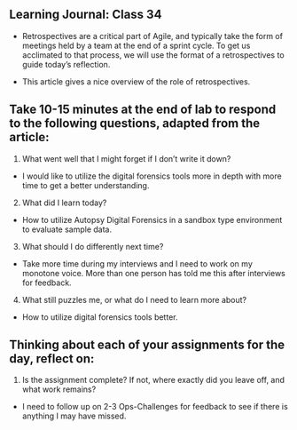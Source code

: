 ## Learning Journal: Class 34

- Retrospectives are a critical part of Agile, and typically take the form of meetings held by a team at the end of a sprint cycle. To get us acclimated to that process, we will use the format of a retrospectives to guide today’s reflection.

- This article gives a nice overview of the role of retrospectives.

## Take 10-15 minutes at the end of lab to respond to the following questions, adapted from the article:

1. What went well that I might forget if I don’t write it down?

- I would like to utilize the digital forensics tools  more in depth with more time to get a better understanding. 

2. What did I learn today?

- How to utilize Autopsy Digital Forensics in a sandbox type environment to evaluate sample data.

3. What should I do differently next time?

- Take more time during my interviews and I need to work on my monotone voice. More than one person has told me this after interviews for feedback.

4. What still puzzles me, or what do I need to learn more about?

- How to utilize digital forensics tools better.

## Thinking about each of your assignments for the day, reflect on:

1. Is the assignment complete? If not, where exactly did you leave off, and what work remains?

- I need to follow up on 2-3 Ops-Challenges for feedback to see if there is anything I may have missed.
